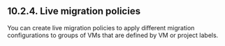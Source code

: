 ## 10.2.4. Live migration policies

You can create live migration policies to apply different migration configurations to groups of VMs that are defined by VM or project labels.

